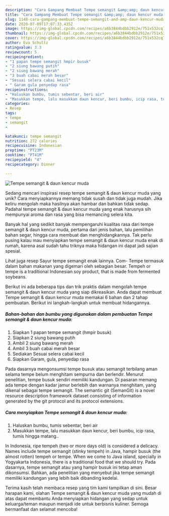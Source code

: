 ```yaml
---
description: "Cara Gampang Membuat Tempe semangit &amp;amp; daun kencur muda Anti Gagal"
title: "Cara Gampang Membuat Tempe semangit &amp;amp; daun kencur muda Anti Gagal"
slug: 1148-cara-gampang-membuat-tempe-semangit-and-amp-daun-kencur-muda-anti-gagal
date: 2020-07-09T17:07:33.435Z
image: https://img-global.cpcdn.com/recipes/a6b3844bdbb2912e/751x532cq70/tempe-semangit-daun-kencur-muda-foto-resep-utama.jpg
thumbnail: https://img-global.cpcdn.com/recipes/a6b3844bdbb2912e/751x532cq70/tempe-semangit-daun-kencur-muda-foto-resep-utama.jpg
cover: https://img-global.cpcdn.com/recipes/a6b3844bdbb2912e/751x532cq70/tempe-semangit-daun-kencur-muda-foto-resep-utama.jpg
author: Eva Schultz
ratingvalue: 3.3
reviewcount: 5
recipeingredient:
- "1 papan tempe semangit hmpir busuk"
- "2 siung bawang putih"
- "2 siung bawang merah"
- "3 buah cabai merah besar"
- "Sesuai selera cabai kecil"
- " Garam gula penyedap rasa"
recipeinstructions:
- "Haluskan bumbu, tumis sebentar, beri air"
- "Masukkan tempe, lalu masukkan daun kencur, beri bumbu, icip rasa, tumis hingga matang.."
categories:
- Resep
tags:
- tempe
- semangit
- 

katakunci: tempe semangit  
nutrition: 272 calories
recipecuisine: Indonesian
preptime: "PT23M"
cooktime: "PT41M"
recipeyield: "4"
recipecategory: Dinner

---
```



![Tempe semangit &amp; daun kencur muda](https://img-global.cpcdn.com/recipes/a6b3844bdbb2912e/751x532cq70/tempe-semangit-daun-kencur-muda-foto-resep-utama.jpg)

Sedang mencari inspirasi resep tempe semangit &amp; daun kencur muda yang unik? Cara menyiapkannya memang tidak susah dan tidak juga mudah. Jika keliru mengolah maka hasilnya akan hambar dan bahkan tidak sedap. Padahal tempe semangit &amp; daun kencur muda yang enak harusnya sih mempunyai aroma dan rasa yang bisa memancing selera kita.

Banyak hal yang sedikit banyak mempengaruhi kualitas rasa dari tempe semangit &amp; daun kencur muda, pertama dari jenis bahan, lalu pemilihan bahan segar, hingga cara membuat dan menghidangkannya. Tak perlu pusing kalau mau menyiapkan tempe semangit &amp; daun kencur muda enak di rumah, karena asal sudah tahu triknya maka hidangan ini dapat jadi sajian spesial.

Lihat juga resep Sayur tempe semangit enak lainnya. Com- Tempe termasuk dalam bahan makanan yang digemari oleh sebagian besar. Tempeh or tempe is a traditional Indonesian soy product, that is made from fermented soybeans.


Berikut ini ada beberapa tips dan trik praktis dalam mengolah tempe semangit &amp; daun kencur muda yang siap dikreasikan. Anda dapat membuat Tempe semangit &amp; daun kencur muda memakai 6 bahan dan 2 tahap pembuatan. Berikut ini langkah-langkah untuk membuat hidangannya.

<!--inarticleads1-->

##### Bahan-bahan dan bumbu yang digunakan dalam pembuatan Tempe semangit &amp; daun kencur muda:

1. Siapkan 1 papan tempe semangit (hmpir busuk)
1. Siapkan 2 siung bawang putih
1. Ambil 2 siung bawang merah
1. Ambil 3 buah cabai merah besar
1. Sediakan Sesuai selera cabai kecil
1. Siapkan  Garam, gula, penyedap rasa


Pada dasarnya mengonsumsi tempe busuk atau semangit terbilang aman selama tempe belum menghitam sempurna dan berlendir. Menurut penelitian, tempe busuk sendiri memiliki kandungan. Di pasaran memang ada tempe dengan kadar jamur berlebih dan warnanya menghitam, yang dikenal sebagai tempe semangit. The semantic git (SemanGit) is a novel resource description framework dataset consisting of information generated by the git protocol and its protocol extensions. 

<!--inarticleads2-->

##### Cara menyiapkan Tempe semangit &amp; daun kencur muda:

1. Haluskan bumbu, tumis sebentar, beri air
1. Masukkan tempe, lalu masukkan daun kencur, beri bumbu, icip rasa, tumis hingga matang..


In Indonesia, ripe tempeh (two or more days old) is considered a delicacy. Names include tempe semangit (stinky tempeh) in Java, hampir busuk (the almost rotten) tempeh or tempe. When we come to Java island, specially in Yogyakarta Indonesia, there is a traditional food that we should try. Pada dasarnya, tempe semangit atau yang hampir busuk ini tetap aman dikonsumsi. Bahkan, ada penelitian yang menyebut jika tempe semangit memiliki kandungan yang lebih baik dibanding kedelai. 

Terima kasih telah membaca resep yang tim kami tampilkan di sini. Besar harapan kami, olahan Tempe semangit &amp; daun kencur muda yang mudah di atas dapat membantu Anda menyiapkan hidangan yang sedap untuk keluarga/teman maupun menjadi ide untuk berbisnis kuliner. Semoga bermanfaat dan selamat mencoba!
